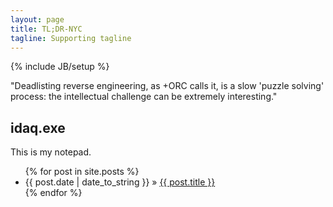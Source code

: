 ```yaml
---
layout: page
title: TL;DR-NYC
tagline: Supporting tagline
---
```

{% include JB/setup %}

"Deadlisting reverse engineering, as +ORC calls it, is a slow 'puzzle solving' process: the intellectual challenge can be extremely interesting."

## idaq.exe

This is my notepad. 

<ul class="posts">
  {% for post in site.posts %}
    <li><span>{{ post.date | date_to_string }}</span> &raquo; <a href="{{ BASE_PATH }}{{ post.url }}">{{ post.title }}</a></li>
  {% endfor %}
</ul>

<!--
## Happy Deadlisting!
-->

